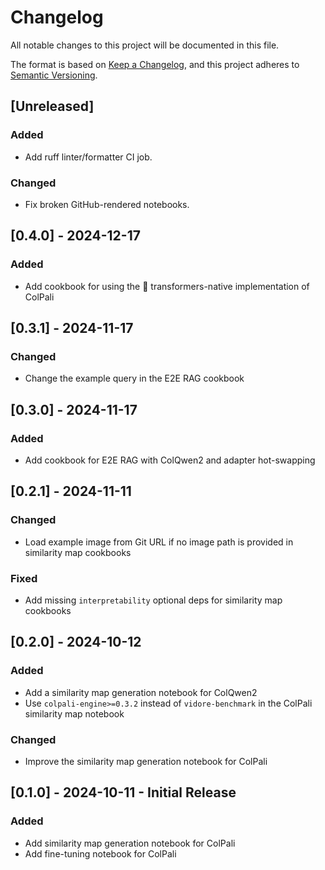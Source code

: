 # Changelog

All notable changes to this project will be documented in this file.

The format is based on [Keep a Changelog],
and this project adheres to [Semantic Versioning].

## [Unreleased]

### Added

- Add ruff linter/formatter CI job.

### Changed

- Fix broken GitHub-rendered notebooks.

## [0.4.0] - 2024-12-17

### Added

- Add cookbook for using the 🤗 transformers-native implementation of ColPali

## [0.3.1] - 2024-11-17

### Changed

- Change the example query in the E2E RAG cookbook

## [0.3.0] - 2024-11-17

### Added

- Add cookbook for E2E RAG with ColQwen2 and adapter hot-swapping

## [0.2.1] - 2024-11-11

### Changed

- Load example image from Git URL if no image path is provided in similarity map cookbooks

### Fixed

- Add missing `interpretability` optional deps for similarity map cookbooks

## [0.2.0] - 2024-10-12

### Added

- Add a similarity map generation notebook for ColQwen2
- Use `colpali-engine>=0.3.2` instead of `vidore-benchmark` in the ColPali similarity map notebook

### Changed

- Improve the similarity map generation notebook for ColPali

## [0.1.0] - 2024-10-11 - Initial Release

### Added

- Add similarity map generation notebook for ColPali
- Add fine-tuning notebook for ColPali

<!-- Links -->
[keep a changelog]: https://keepachangelog.com/en/1.0.0/
[semantic versioning]: https://semver.org/spec/v2.0.0.html
